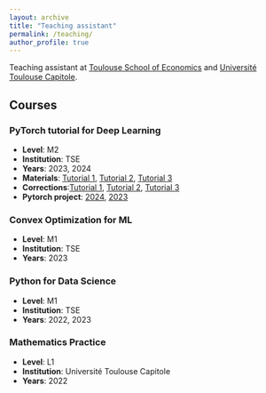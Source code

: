 ```yaml
---
layout: archive
title: "Teaching assistant"
permalink: /teaching/
author_profile: true
---
```


Teaching assistant at [Toulouse School of Economics](https://www.tse-fr.eu/fr) and [Université Toulouse Capitole](https://www.ut-capitole.fr).

## Courses

### PyTorch tutorial for Deep Learning  
- **Level**: M2
- **Institution**: TSE
- **Years**: 2023, 2024
- **Materials**: [Tutorial 1](https://github.com/ryanboustany/ryanboustany.github.io/blob/master/files/tutorial1.ipynb), [Tutorial 2](https://github.com/ryanboustany/ryanboustany.github.io/blob/master/files/tutorial2.ipynb), [Tutorial 3](https://github.com/ryanboustany/ryanboustany.github.io/blob/master/files/tutorial3.ipynb)
- **Corrections**:[Tutorial 1](https://github.com/ryanboustany/ryanboustany.github.io/blob/master/files/correction_tutorial1.ipynb), [Tutorial 2](https://github.com/ryanboustany/ryanboustany.github.io/blob/master/files/correction_tutorial2.ipynb), [Tutorial 3](https://github.com/ryanboustany/ryanboustany.github.io/blob/master/files/correction_tutorial3.ipynb)
- **Pytorch project**: [2024](https://github.com/ryanboustany/ryanboustany.github.io/blob/master/files/projet_notebook.ipynb), [2023](https://github.com/ryanboustany/ryanboustany.github.io/blob/master/files/projet-Pytorch.ipynb)

### Convex Optimization for ML
- **Level**: M1
- **Institution**: TSE
- **Years**: 2023

### Python for Data Science
- **Level**: M1
- **Institution**: TSE
- **Years**: 2022, 2023

### Mathematics Practice
- **Level**: L1
- **Institution**: Université Toulouse Capitole
- **Years**: 2022



